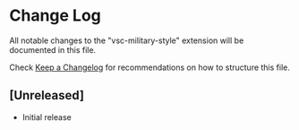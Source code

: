 # Change Log
All notable changes to the "vsc-military-style" extension will be documented in this file.

Check [Keep a Changelog](http://keepachangelog.com/) for recommendations on how to structure this file.

## [Unreleased]
- Initial release
